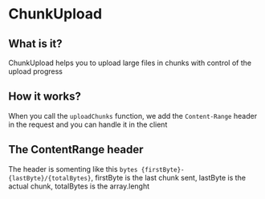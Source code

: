 # ChunkUpload

## What is it?

ChunkUpload helps you to upload large files in chunks with control of the upload progress

## How it works?

When you call the `uploadChunks` function, we add the `Content-Range` header in the request and you can handle it in the client

## The ContentRange header

The header is somenting like this `bytes {firstByte}-{lastByte}/{totalBytes}`, firstByte is the last chunk sent, lastByte is the actual chunk, totalBytes is the array.lenght
